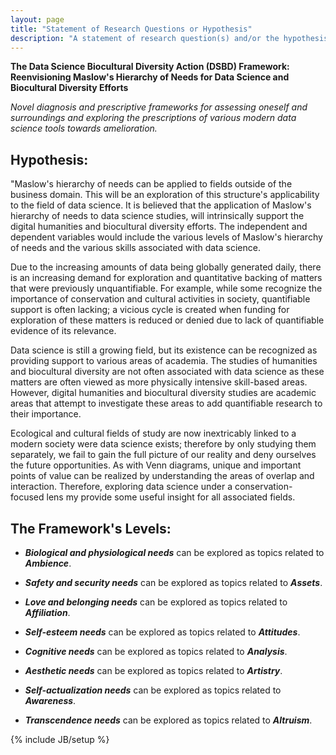 ```yaml
---
layout: page
title: "Statement of Research Questions or Hypothesis"
description: "A statement of research question(s) and/or the hypothesis(es) to be tested."
---
```


**The Data Science Biocultural Diversity Action (DSBD) Framework: Reenvisioning Maslow's Hierarchy of Needs for Data Science and Biocultural Diversity Efforts**

*Novel diagnosis and prescriptive frameworks for assessing oneself and surroundings and exploring the prescriptions of various modern data science tools towards amelioration.*

## Hypothesis: 
"Maslow's hierarchy of needs can be applied to fields outside of the business domain. This will be an exploration of this structure's applicability to the field of data science. It is believed that the application of Maslow's hierarchy of needs to data science studies, will intrinsically support the digital humanities and biocultural diversity efforts. 
The independent and dependent variables would include the various levels of Maslow's hierarchy of needs and the various skills associated with data science.

Due to the increasing amounts of data being globally generated daily, there is an increasing demand for exploration and quantitative backing of matters that were previously unquantifiable. For example, while some recognize the importance of conservation and cultural activities in society, quantifiable support is often lacking; a vicious cycle is created when funding for exploration of these matters is reduced or denied due to lack of quantifiable evidence of its relevance.

Data science is still a growing field, but its existence can be recognized as providing support to various areas of academia. The studies of humanities and biocultural diversity are not often associated with data science as these matters are often viewed as more physically intensive skill-based areas. However, digital humanities and biocultural diversity studies are academic areas that attempt to investigate these areas to add quantifiable research to their importance. 

Ecological and cultural fields of study are now inextricably linked to a modern society were data science exists; therefore by only studying them separately, we fail to gain the full picture of our reality and deny ourselves the future opportunities. As with Venn diagrams, unique and important points of value can be realized by understanding the areas of overlap and interaction. Therefore, exploring data science under a conservation-focused lens my provide some useful insight for all associated fields.



## The Framework's Levels:

- __*Biological and physiological needs*__  can be explored as topics related to __*Ambience*__.


- __*Safety and security needs*__ can be explored as topics related to __*Assets*__.


- __*Love and belonging needs*__ can be explored as topics related to __*Affiliation*__.


- __*Self-esteem needs*__ can be explored as topics related to __*Attitudes*__.


- __*Cognitive needs*__ can be explored as topics related to __*Analysis*__.


- __*Aesthetic needs*__ can be explored as topics related to __*Artistry*__.


- __*Self-actualization needs*__ can be explored as topics related to __*Awareness*__. 


- __*Transcendence needs*__ can be explored as topics related to __*Altruism*__.   






{% include JB/setup %}
